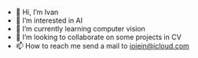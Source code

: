 - 👋 Hi, I’m Ivan
- 👀 I’m interested in AI
- 🌱 I’m currently learning computer vision
- 💞️ I’m looking to collaborate on some projects in CV
- 📫 How to reach me send a mail to ioiein@icloud.com

<!---
ioiein/ioiein is a ✨ special ✨ repository because its `README.md` (this file) appears on your GitHub profile.
You can click the Preview link to take a look at your changes.
--->
